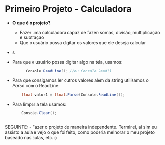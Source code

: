 # Primeiro Projeto - Calculadora

-  **O que é o projeto?**
   -  Fazer uma calculadora capaz de fazer: somas, divisão, multiplicação e subtração
   -  Que o usuário possa digitar os valores que ele deseja calcular
-  s

- Para que o usuário possa digitar algo na tela, usamos:
  ```csharp
        Console.ReadLine(); //ou Console.Read()

- Para que consigamos ler outros valores além da string utilizamos o *Parse* com o ReadLine:
    ```csharp
        float valor1 = float.Parse(Console.ReadLine());
- Para limpar a tela usamos:
    ```csharp
        Console.Clear();



SEGUINTE:
    - Fazer o projeto de maneira independente. Terminei, aí sim eu assisto a aula e vejo o que foi feito, como poderia melhorar o meu projeto baseado nas aulas, etc.
ç